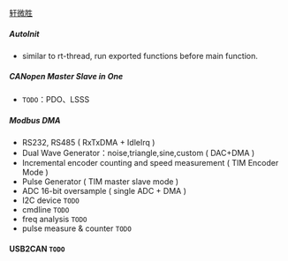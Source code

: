 [轩微胜](http://www.xws-control.com/) 

##### AutoInit

* similar to rt-thread, run exported functions before main function.

##### CANopen Master Slave in One

* `TODO`：PDO、LSSS

##### Modbus DMA

* RS232, RS485 ( RxTxDMA + IdleIrq )
* Dual Wave Generator：noise,triangle,sine,custom ( DAC+DMA )
* Incremental encoder counting and speed measurement ( TIM Encoder Mode )
* Pulse Generator ( TIM master slave mode )
* ADC 16-bit oversample ( single ADC + DMA )
* I2C device `TODO`
* cmdline `TODO`
* freq analysis `TODO`
* pulse measure & counter `TODO`

#### USB2CAN `TODO`

